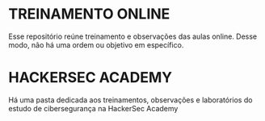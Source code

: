 # TREINAMENTO ONLINE 

Esse repositório reúne treinamento e observações das aulas online. Desse modo, não há uma ordem ou objetivo em específico. 

# HACKERSEC ACADEMY 

Há uma pasta dedicada aos treinamentos, observações e laboratórios do estudo de cibersegurança na HackerSec Academy 




